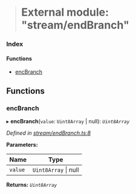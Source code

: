 > # External module: "stream/endBranch"

### Index

#### Functions

* [encBranch](_stream_endbranch_.md#encbranch)

## Functions

###  encBranch

▸ **encBranch**(`value`: `Uint8Array` | null): *`Uint8Array`*

*Defined in [stream/endBranch.ts:8](https://github.com/polkadot-js/common/blob/df8c103/packages/trie-codec/src/stream/endBranch.ts#L8)*

**Parameters:**

Name | Type |
------ | ------ |
`value` | `Uint8Array` \| null |

**Returns:** *`Uint8Array`*